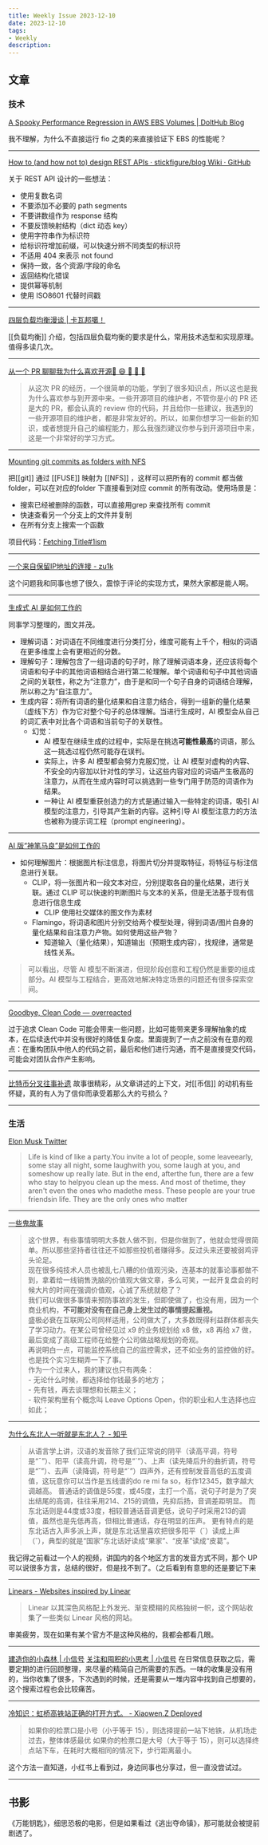 ```yaml
---
title: Weekly Issue 2023-12-10
date: 2023-12-10
tags:
- Weekly
description:  
---
```



## 文章

### 技术


[A Spooky Performance Regression in AWS EBS Volumes | DoltHub Blog](https://www.dolthub.com/blog/2023-11-22-spooky-performance-regression-aws-ebs/)

我不理解，为什么不直接运行 fio 之类的来直接验证下 EBS 的性能呢？

---

[How to (and how not to) design REST APIs · stickfigure/blog Wiki · GitHub](https://github.com/stickfigure/blog/wiki/How-to-(and-how-not-to)-design-REST-APIs)

关于 REST API 设计的一些想法：
- 使用复数名词
- 不要添加不必要的 path segments
- 不要讲数组作为 response 结构
- 不要反馈映射结构（dict 动态 key）
- 使用字符串作为标识符
- 给标识符增加前缀，可以快速分辨不同类型的标识符
- 不适用 404 来表示 not found
- 保持一致，各个资源/字段的命名
- 返回结构化错误
- 提供幂等机制
- 使用 ISO8601 代替时间戳

---

[四层负载均衡漫谈 | 卡瓦邦噶！](https://www.kawabangga.com/posts/5301)

[[负载均衡]] 介绍，包括四层负载均衡的要求是什么，常用技术选型和实现原理。值得多读几次。

---

[从一个 PR 聊聊我为什么喜欢开源👋 😄 🎉 🎄 🦋](https://liruifengv.com/posts/a-starlight-pr/)

>从这次 PR 的经历，一个很简单的功能，学到了很多知识点，所以这也是我为什么喜欢参与到开源中来。一些开源项目的维护者，不管你是小的 PR 还是大的 PR，都会认真的 review 你的代码，并且给你一些建议，我遇到的一些开源项目的维护者，都是非常友好的。所以，如果你想学习一些新的知识，或者想提升自己的编程能力，那么我强烈建议你参与到开源项目中来，这是一个非常好的学习方式。

---

[Mounting git commits as folders with NFS](https://jvns.ca/blog/2023/12/04/mounting-git-commits-as-folders-with-nfs/)

把[[git]] 通过 [[FUSE]] 映射为 [[NFS]] ，这样可以把所有的 commit 都当做folder，可以在对应的folder 下直接看到对应 commit 的所有改动。使用场景是：

- 搜索已经被删除的函数，可以直接用grep 来查找所有 commit
- 快速查看另一个分支上的文件并复制
- 在所有分支上搜索一个函数

项目代码：[Fetching Title#1ism](https://github.com/jvns/git-commit-folders)

---

[一个来自保留IP地址的连接 - zu1k](https://zu1k.com/posts/events/why-reveice-connection-from-class-e-ip/)

这个问题我和同事也想了很久，震惊于评论的实现方式，果然大家都是能人啊。

---


[生成式 AI 是如何工作的](https://step-saga-examples.pages.dev/simple-ai-01-cn/)

同事学习整理的，图文并茂。

- 理解词语：对词语在不同维度进行分类打分，维度可能有上千个，相似的词语在更多维度上会有更相近的分数。
- 理解句子：理解包含了一组词语的句子时，除了理解词语本身，还应该将每个词语和句子中的其他词语相结合进行第二轮理解。单个词语和句子中其他词语之间的关联性，称之为“注意力”，由于是和同一个句子自身的词语结合理解，所以称之为“自注意力”。
- 生成内容：将所有词语的量化结果和自注意力结合，得到一组新的量化结果（虚线下方）作为它对整个句子的总体理解。当进行生成时，AI 模型会从自己的词汇表中对比各个词语和当前句子的关联性。
	- 幻觉：
		- AI 模型在继续生成的过程中，实际是在挑选**可能性最高**的词语，那么这一挑选过程仍然可能存在误判。
		- 实际上，许多 AI 模型都会努力克服幻觉，让 AI 模型对虚构的内容、不安全的内容加以针对性的学习，让这些内容对应的词语产生极高的注意力，从而在生成内容时可以挑选到一些专门用于防范的词语作为结果。
		- 一种让 AI 模型重获创造力的方式是通过输入一些特定的词语，吸引 AI 模型的注意力，引导其产生新的内容。这种引导 AI 模型注意力的方法也被称为提示词工程（prompt engineering）。

---

[AI 版“神笔马良”是如何工作的](https://step-saga-examples.pages.dev/simple-ai-02-cn/)

- 如何理解图片：根据图片标注信息，将图片切分并提取特征，将特征与标注信息进行关联。
	- CLIP，将一张图片和一段文本对应，分别提取各自的量化结果，进行关联。通过 CLIP 可以快速的判断图片与文本的关系，但是无法基于现有信息进行信息生成
		- CLIP 使用社交媒体的图文作为素材
	- Flamingo，将词语和图片分别交给两个模型处理，得到词语/图片自身的量化结果和自注意力产物。如何使用这些产物？
		- 知道输入（量化结果），知道输出（预期生成内容），找规律，通常是线性关系。
>可以看出，尽管 AI 模型不断演进，但现阶段创意和工程仍然是重要的组成部分。AI 模型与工程结合，更高效地解决特定场景的问题还有很多探索空间。

---

[Goodbye, Clean Code — overreacted](https://overreacted.io/goodbye-clean-code/)

过于追求 Clean Code 可能会带来一些问题，比如可能带来更多理解抽象的成本，在后续迭代中并没有很好的降低复杂度。里面提到了一点之前没有在意的观点：在重构团队中他人的代码之前，最后和他们进行沟通，而不是直接提交代码，可能会对团队合作产生影响。

---

[比特币分叉往事补遗](https://blog.yishi.io/p/btc-fork-retrospective)
故事很精彩，从文章讲述的上下文，对[[币信]] 的动机有些怀疑，真的有人为了信仰而承受着那么大的亏损么？

---



### 生活

[Elon Musk Twitter](https://twitter.com/elonmusk/status/1731369367340732734)

>Life is kind of like a party.You invite a lot of people, some leaveearly, some stay all night, some laughwith you, some laugh at you, and someshow up really late. But in the end, afterthe fun, there are a few who stay to helpyou clean up the mess. And most of thetime, they aren't even the ones who madethe mess. These people are your true friendsin life. They are the only ones who matter

---

[一些鬼故事](https://xargin.com/ghost-story/)

>这个世界，有些事情明明大多数人做不到，但是你做到了，他就会觉得很简单。所以那些坚持者往往还不如那些投机者赚得多。反过头来还要被弱鸡评头论足。  
>现在很多纯技术人员也被乱七八糟的价值观污染，连基本的就事论事都做不到，拿着给一线销售洗脑的价值观大做文章，多么可笑，一起开复盘会的时候大片的时间在强调价值观，心诚了系统就稳了？  
>我们可以做很多事情来预防事故的发生，但即使做了，也没有用，因为一个商业机构，**不可能对没有在自己身上发生过的事情提起重视。**  
>盛极必衰在互联网公司同样适用，公司做大了，大多数既得利益群体都丧失了学习动力。在某公司曾经见过 x9 的业务规划给 x8 做，x8 再给 x7 做，最后变成了高级工程师在给整个公司做战略规划的奇观。  
>再说明白一点，可能监控系统自己的监控需求，还不如业务的监控做的好。也是找个实习生糊弄一下了事。  
>作为一个过来人，我的建议也只有两条：  
	- 无论什么时候，都选择给你钱最多的地方；  
	- 先有钱，再去谈理想和长期主义；  
	- 软件架构里有个概念叫 Leave Options Open，你的职业和人生选择也应如此；  

---

[为什么东北人一听就是东北人？ - 知乎](https://www.zhihu.com/question/622987208/answer/3307897003)
>从语言学上讲，汉语的发音除了我们正常说的阴平（读高平调，符号是“ˉ”）、阳平（读高升调，符号是“ˊ”）、上声（读先降后升的曲折调，符号是“˘”）、去声（读降调，符号是“ˋ”）四声外，还有控制发音高低的五度调值，这玩意你可以当作是五线谱的do re mi fa so，标作12345，数字越大调越高。
>普通话的调值是55度，或45度，主打一个高，说句子时是为了突出结尾的高调，往往采用214、215的调值，先抑后扬，音调差距明显。
>而东北话则是44度或33度，相较普通话音调更低，说句子时采用213的调值，虽然也是先低再高，但相比普通话，存在明显的压声。
>更有特点的是东北话古入声多派上声，就是东北话里喜欢把很多阳平（ˊ）读成上声（˘），典型的就是“国家”东北话好读成“果家”、“皮革”读成“皮葛”。

我记得之前看过一个人的视频，讲国内的各个地区方言的发音方式不同，那个 UP 可以说很多方言，总结的很好，但是找不到了。（之后看到有意思的还是要记下来

---

[Linears - Websites inspired by Linear](https://www.linears.art/)
>Linear 以其深色风格配上外发光、渐变模糊的风格独树一帜，这个网站收集了一些类似 Linear 风格的网站。

审美疲劳，现在如果有某个官方不是这种风格的，我都会都看几眼。

---

[建造你的小森林 | 小信号](https://xiaoxinhao.top/article/xiaosenlin)
[关注和囤积的小思考 | 小信号](https://xiaoxinhao.top/article/tunjizheng)
在日常信息获取之后，需要定期的进行回顾整理，来尽量的精简自己所需要的东西。一味的收集是没有用的，当你收集了很多，下次遇到的时候，还是需要从一堆内容中找到自己想要的，这个搜索过程也会比较痛苦。

---

[冷知识：虹桥高铁站正确的打开方式。 - Xiaowen.Z Deployed](https://xiaowenz.com/blog/2023/12/hongqiao-railway-station/)

>如果你的检票口是小号（小于等于 15），则选择提前一站下地铁，从机场走过去，整体体感最优 如果你的检票口是大号（大于等于 15），则可以选择终点站下车，在耗时大概相同的情况下，步行距离最小。

这个方法一直知道，小红书上看到过，身边同事也分享过，但一直没尝试过。

---



## 书影

《万能钥匙》，细思恐极的电影，但是如果看过《逃出夺命镇》，那可能就会被提前剧透了。

